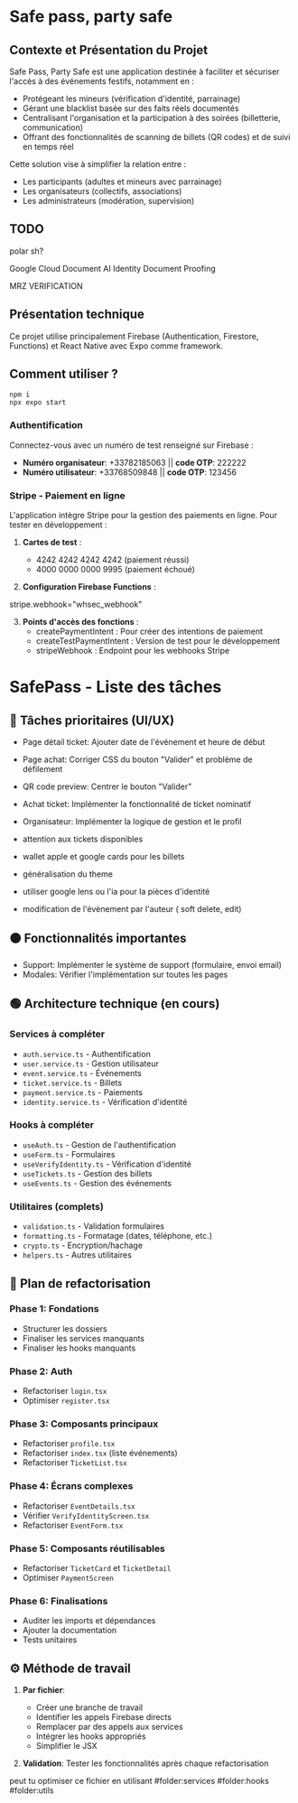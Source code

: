 # Safe pass, party safe

## Contexte et Présentation du Projet

Safe Pass, Party Safe est une application destinée à faciliter et sécuriser l'accès à des événements festifs, notamment en :

- Protégeant les mineurs (vérification d'identité, parrainage)
- Gérant une blacklist basée sur des faits réels documentés
- Centralisant l'organisation et la participation à des soirées (billetterie, communication)
- Offrant des fonctionnalités de scanning de billets (QR codes) et de suivi en temps réel

Cette solution vise à simplifier la relation entre :

- Les participants (adultes et mineurs avec parrainage)
- Les organisateurs (collectifs, associations)
- Les administrateurs (modération, supervision)

## TODO

polar sh?

Google Cloud Document AI Identity Document Proofing

MRZ VERIFICATION

## Présentation technique

Ce projet utilise principalement Firebase (Authentication, Firestore, Functions) et React Native avec Expo comme framework.

## Comment utiliser ?

```
npm i
npx expo start
```

### Authentification

Connectez-vous avec un numéro de test renseigné sur Firebase :

- **Numéro organisateur**: +33782185063 || **code OTP**: 222222
- **Numéro utilisateur**: +33768509848 || **code OTP**: 123456

### Stripe - Paiement en ligne

L'application intègre Stripe pour la gestion des paiements en ligne. Pour tester en développement :

1. **Cartes de test** :

   - 4242 4242 4242 4242 (paiement réussi)
   - 4000 0000 0000 9995 (paiement échoué)

2. **Configuration Firebase Functions** :

stripe.webhook="whsec_webhook"

3. **Points d'accès des fonctions** :
   - createPaymentIntent : Pour créer des intentions de paiement
   - createTestPaymentIntent : Version de test pour le développement
   - stripeWebhook : Endpoint pour les webhooks Stripe

# SafePass - Liste des tâches

## 🔴 Tâches prioritaires (UI/UX)

- Page détail ticket: Ajouter date de l'événement et heure de début
- Page achat: Corriger CSS du bouton "Valider" et problème de défilement
- QR code preview: Centrer le bouton "Valider"
- Achat ticket: Implémenter la fonctionnalité de ticket nominatif
- Organisateur: Implémenter la logique de gestion et le profil

- attention aux tickets disponibles

- wallet apple et google cards pour les billets

- généralisation du theme

- utiliser google lens ou l'ia pour la pièces d'identité

- modification de l'évènement par l'auteur ( soft delete, edit)

## 🟠 Fonctionnalités importantes

- Support: Implémenter le système de support (formulaire, envoi email)
- Modales: Vérifier l'implémentation sur toutes les pages

## 🟢 Architecture technique (en cours)

### Services à compléter

- `auth.service.ts` - Authentification
- `user.service.ts` - Gestion utilisateur
- `event.service.ts` - Événements
- `ticket.service.ts` - Billets
- `payment.service.ts` - Paiements
- `identity.service.ts` - Vérification d'identité

### Hooks à compléter

- `useAuth.ts` - Gestion de l'authentification
- `useForm.ts` - Formulaires
- `useVerifyIdentity.ts` - Vérification d'identité
- `useTickets.ts` - Gestion des billets
- `useEvents.ts` - Gestion des événements

### Utilitaires (complets)

- `validation.ts` - Validation formulaires
- `formatting.ts` - Formatage (dates, téléphone, etc.)
- `crypto.ts` - Encryption/hachage
- `helpers.ts` - Autres utilitaires

## 🔵 Plan de refactorisation

### Phase 1: Fondations

- Structurer les dossiers
- Finaliser les services manquants
- Finaliser les hooks manquants

### Phase 2: Auth

- Refactoriser `login.tsx`
- Optimiser `register.tsx`

### Phase 3: Composants principaux

- Refactoriser `profile.tsx`
- Refactoriser `index.tsx` (liste événements)
- Refactoriser `TicketList.tsx`

### Phase 4: Écrans complexes

- Refactoriser `EventDetails.tsx`
- Vérifier `VerifyIdentityScreen.tsx`
- Refactoriser `EventForm.tsx`

### Phase 5: Composants réutilisables

- Refactoriser `TicketCard` et `TicketDetail`
- Optimiser `PaymentScreen`

### Phase 6: Finalisations

- Auditer les imports et dépendances
- Ajouter la documentation
- Tests unitaires

## ⚙️ Méthode de travail

1. **Par fichier**:

   - Créer une branche de travail
   - Identifier les appels Firebase directs
   - Remplacer par des appels aux services
   - Intégrer les hooks appropriés
   - Simplifier le JSX

2. **Validation**: Tester les fonctionnalités après chaque refactorisation

peut tu optimiser ce fichier en utilisant #folder:services #folder:hooks #folder:utils
